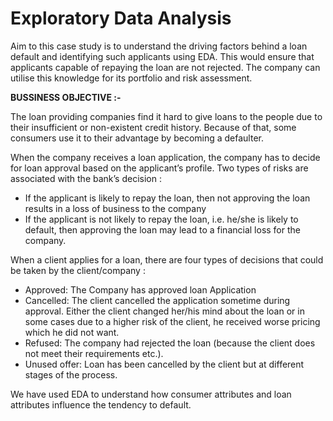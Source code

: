 # Exploratory Data Analysis
Aim to this case study is to understand the driving factors behind a loan default and identifying such applicants using EDA. This would ensure that applicants capable of repaying the loan are not rejected. The company can utilise this knowledge for its portfolio and risk assessment.

**BUSSINESS OBJECTIVE :-**

The loan providing companies find it hard to give loans to the people due to their insufficient or non-existent credit history. Because of that, some consumers use it to their advantage by becoming a defaulter. 

When the company receives a loan application, the company has to decide for loan approval based on the applicant’s profile. Two types of risks are associated with the bank’s decision :
- If the applicant is likely to repay the loan, then not approving the loan results in a loss of business to the company
- If the applicant is not likely to repay the loan, i.e. he/she is likely to default, then approving the loan may lead to a financial loss for the company.

When a client applies for a loan, there are four types of decisions that could be taken by the client/company :
- Approved: The Company has approved loan Application
- Cancelled: The client cancelled the application sometime during approval. Either the client changed her/his mind about the loan or in some cases due to a higher risk of the client, he received worse pricing which he did not want.
- Refused: The company had rejected the loan (because the client does not meet their requirements etc.).
- Unused offer:  Loan has been cancelled by the client but at different stages of the process.

We have used EDA to understand how consumer attributes and loan attributes influence the tendency to default.

